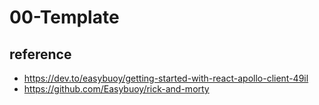 # 00-Template

## reference
- https://dev.to/easybuoy/getting-started-with-react-apollo-client-49il
- https://github.com/Easybuoy/rick-and-morty